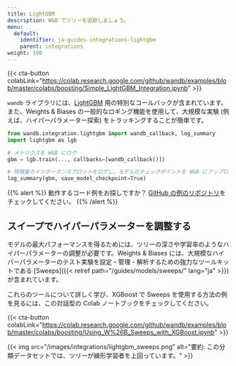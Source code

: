 ```yaml
---
title: LightGBM
description: W&B でツリーを追跡しましょう。
menu:
  default:
    identifier: ja-guides-integrations-lightgbm
    parent: integrations
weight: 190
---
```


{{< cta-button colabLink="https://colab.research.google.com/github/wandb/examples/blob/master/colabs/boosting/Simple_LightGBM_Integration.ipynb" >}}

`wandb` ライブラリには、[LightGBM](https://lightgbm.readthedocs.io/en/latest/) 用の特別なコールバックが含まれています。また、Weights & Biases の一般的なロギング機能を使用して、大規模な実験 (例えば、ハイパーパラメーター探索) をトラッキングすることが簡単です。

```python
from wandb.integration.lightgbm import wandb_callback, log_summary
import lightgbm as lgb

# メトリクスを W&B にログ
gbm = lgb.train(..., callbacks=[wandb_callback()])

# 特徴量のインポータンスプロットをログし、モデルのチェックポイントを W&B にアップロード
log_summary(gbm, save_model_checkpoint=True)
```

{{% alert %}}
動作するコード例をお探しですか？ [GitHub の例のリポジトリ](https://github.com/wandb/examples/tree/master/examples/boosting-algorithms)をチェックしてください。
{{% /alert %}}

## スイープでハイパーパラメーターを調整する

モデルの最大パフォーマンスを得るためには、ツリーの深さや学習率のようなハイパーパラメーターの調整が必要です。Weights & Biases には、大規模なハイパーパラメーターのテスト実験を設定・管理・解析するための強力なツールキットである [Sweeps]({{< relref path="/guides/models/sweeps/" lang="ja" >}}) が含まれています。

これらのツールについて詳しく学び、XGBoost で Sweeps を使用する方法の例を見るには、この対話型の Colab ノートブックをチェックしてください。

{{< cta-button colabLink="https://colab.research.google.com/github/wandb/examples/blob/master/colabs/boosting/Using_W%26B_Sweeps_with_XGBoost.ipynb" >}}

{{< img src="/images/integrations/lightgbm_sweeps.png" alt="要約: この分類データセットでは、ツリーが線形学習者を上回っています。" >}}